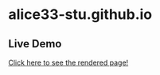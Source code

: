 # alice33-stu.github.io

## Live Demo

[Click here to see the rendered page!](https://alice33-stu.github.io/infant_fertility_mortality-analysis/docs/100-final.html)
